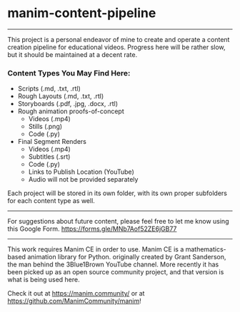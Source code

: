 # manim-content-pipeline

---

This project is a personal endeavor of mine to create and operate a content creation pipeline for educational videos. Progress here will be rather slow, but it should be maintained at a decent rate.

### Content Types You May Find Here:
- Scripts (.md, .txt, .rtl)
- Rough Layouts (.md, .txt, .rtl)
- Storyboards (.pdf, .jpg, .docx, .rtl)
- Rough animation proofs-of-concept
  - Videos (.mp4)
  - Stills (.png)
  - Code (.py)
- Final Segment Renders
  - Videos (.mp4)
  - Subtitles (.srt)
  - Code (.py)
  - Links to Publish Location (YouTube)
  - Audio will not be provided separately

Each project will be stored in its own folder, with its own proper subfolders for each content type as well.

---

For suggestions about future content, please feel free to let me know using this Google Form. https://forms.gle/MNb7Aof52ZE6jGB77

---

This work requires Manim CE in order to use. Manim CE is a mathematics-based animation library for Python. originally created by Grant Sanderson, the man behind the 3Blue1Brown YouTube channel. More recently it has been picked up as an open source community project, and that version is what is being used here.

Check it out at https://manim.community/ or at https://github.com/ManimCommunity/manim!
